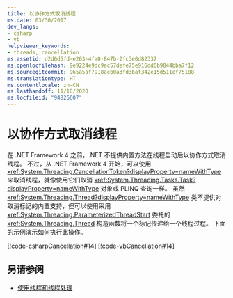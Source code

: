 ```yaml
---
title: 以协作方式取消线程
ms.date: 03/30/2017
dev_langs:
- csharp
- vb
helpviewer_keywords:
- threads, cancellation
ms.assetid: d2d6d5fd-e263-4fa0-847b-2fc3e0d82337
ms.openlocfilehash: 9e9224e9dc9ac57defe75e916dd6b9844bba7f12
ms.sourcegitcommit: 965a5af7918acb0a3fd3baf342e15d511ef75188
ms.translationtype: HT
ms.contentlocale: zh-CN
ms.lasthandoff: 11/18/2020
ms.locfileid: "94826607"
---
```

# <a name="canceling-threads-cooperatively"></a>以协作方式取消线程

在 .NET Framework 4 之前，.NET 不提供内置方法在线程启动后以协作方式取消线程。 不过，从 .NET Framework 4 开始，可以使用 <xref:System.Threading.CancellationToken?displayProperty=nameWithType> 来取消线程，就像使用它们取消 <xref:System.Threading.Tasks.Task?displayProperty=nameWithType> 对象或 PLINQ 查询一样。 虽然 <xref:System.Threading.Thread?displayProperty=nameWithType> 类不提供对取消标记的内置支持，但可以使用采用 <xref:System.Threading.ParameterizedThreadStart> 委托的 <xref:System.Threading.Thread> 构造函数将一个标记传递给一个线程过程。 下面的示例演示如何执行此操作。  
  
 [!code-csharp[Cancellation#14](../../../samples/snippets/csharp/VS_Snippets_Misc/cancellation/cs/CooperativeThreads.cs#14)]
 [!code-vb[Cancellation#14](../../../samples/snippets/visualbasic/VS_Snippets_Misc/cancellation/vb/CooperativeThreads.vb#14)]  
  
## <a name="see-also"></a>另请参阅

- [使用线程和线程处理](using-threads-and-threading.md)
